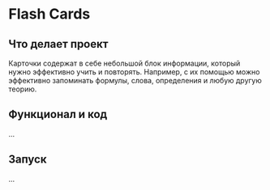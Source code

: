 <h1>Flash Cards</h1>
<h2>Что делает проект</h2>
Карточки содержат в себе небольшой блок информации, который нужно эффективно учить и повторять.
Например, с их помощью можно эффективно запоминать формулы, слова, определения и любую другую теорию.
<h2>Функционал и код</h2>
...
<h2>Запуск</h2>
...
